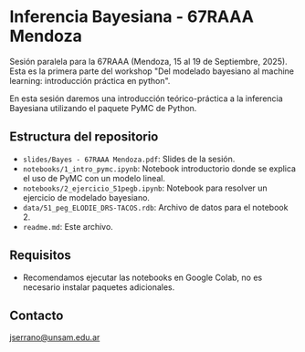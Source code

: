 # Inferencia Bayesiana - 67RAAA Mendoza

Sesión paralela para la 67RAAA (Mendoza, 15 al 19 de Septiembre, 2025). 
Esta es la primera parte del workshop "Del modelado bayesiano al machine learning: introducción práctica en python".

En esta sesión daremos una introducción teórico-práctica a la inferencia Bayesiana utilizando el paquete PyMC de Python.

## Estructura del repositorio

- `slides/Bayes - 67RAAA Mendoza.pdf`: Slides de la sesión.
- `notebooks/1_intro_pymc.ipynb`: Notebook introductorio donde se explica el uso de PyMC con un modelo lineal.
- `notebooks/2_ejercicio_51pegb.ipynb`: Notebook para resolver un ejercicio de modelado bayesiano.
- `data/51_peg_ELODIE_DRS-TACOS.rdb`: Archivo de datos para el notebook 2.
- `readme.md`: Este archivo.

## Requisitos

- Recomendamos ejecutar las notebooks en Google Colab, no es necesario instalar paquetes adicionales.

## Contacto

jserrano@unsam.edu.ar
